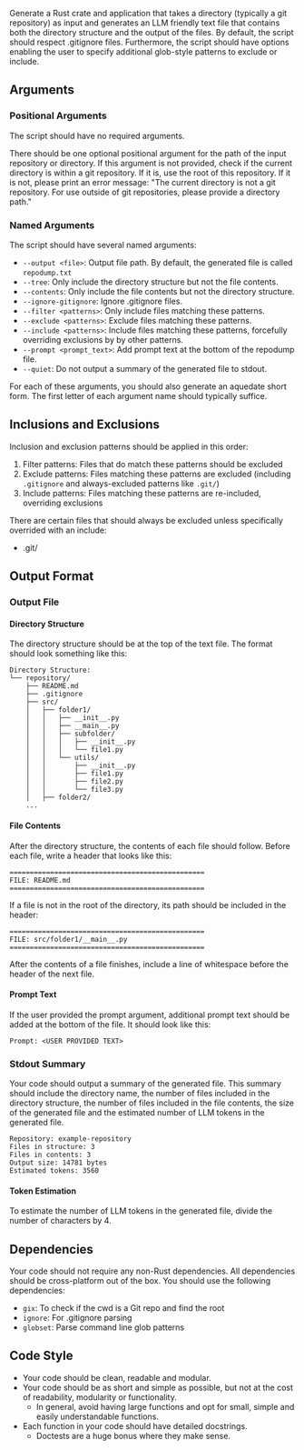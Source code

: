 Generate a Rust crate and application that takes a directory (typically a git repository) as input and generates an LLM friendly text file that contains both the directory structure and the output of the files. By default, the script should respect .gitignore files. Furthermore, the script should have options enabling the user to specify additional glob-style patterns to exclude or include. 

## Arguments

### Positional Arguments
The script should have no required arguments. 

There should be one optional positional argument for the path of the input repository or directory. If this argument is not provided, check if the current directory is within a git repository. If it is, use the root of this repository. If it is not, please print an error message: "The current directory is not a git repository. For use outside of git repositories, please provide a directory path."

### Named Arguments
The script should have several named arguments:
- `--output <file>`: Output file path. By default, the generated file is called `repodump.txt`
- `--tree`: Only include the directory structure but not the file contents.
- `--contents`: Only include the file contents but not the directory structure.
- `--ignore-gitignore`: Ignore .gitignore files.
- `--filter <patterns>`: Only include files matching these patterns.
- `--exclude <patterns>`: Exclude files matching these patterns.
- `--include <patterns>`: Include files matching these patterns, forcefully overriding exclusions by by other patterns.
- `--prompt <prompt_text>`: Add prompt text at the bottom of the repodump file. 
- `--quiet`: Do not output a summary of the generated file to stdout. 

For each of these arguments, you should also generate an aquedate short form. The first letter of each argument name should typically suffice.

## Inclusions and Exclusions
Inclusion and exclusion patterns should be applied in this order:
1. Filter patterns: Files that do match these patterns should be excluded
2. Exclude patterns: Files matching these patterns are excluded (including `.gitignore` and always-excluded patterns like `.git/`)
3. Include patterns: Files matching these patterns are re-included, overriding exclusions

There are certain files that should always be excluded unless specifically overrided with an include:
- .git/

## Output Format 

### Output File

#### Directory Structure
The directory structure should be at the top of the text file. The format should look something like this:
```
Directory Structure:
└── repository/
    ├── README.md
    ├── .gitignore
    ├── src/
    │   ├── folder1/
    │   │   ├── __init__.py
    │   │   ├── __main__.py
    │   │   ├── subfolder/
    │   │   │   ├── __init__.py
    │   │   │   └── file1.py
    │   │   └── utils/
    │   │       ├── __init__.py
    │   │       ├── file1.py
    │   │       ├── file2.py
    │   │       └── file3.py
    │   ├── folder2/
    ...
```

#### File Contents
After the directory structure, the contents of each file should follow. Before each file, write a header that looks like this:

```
================================================
FILE: README.md
================================================
```

If a file is not in the root of the directory, its path should be included in the header:

```
================================================
FILE: src/folder1/__main__.py
================================================
```

After the contents of a file finishes, include a line of whitespace before the header of the next file.

#### Prompt Text
If the user provided the prompt argument, additional prompt text should be added at the bottom of the file. It should look like this:

```
Prompt: <USER PROVIDED TEXT>
```

### Stdout Summary
Your code should output a summary of the generated file. This summary should include the directory name, the number of files included in the directory structure, the number of files included in the file contents, the size of the generated file and the estimated number of LLM tokens in the generated file. 

```
Repository: example-repository
Files in structure: 3   
Files in contents: 3    
Output size: 14781 bytes
Estimated tokens: 3560  
```

#### Token Estimation
To estimate the number of LLM tokens in the generated file, divide the number of characters by 4.

## Dependencies
Your code should not require any non-Rust dependencies. All dependencies should be cross-platform out of the box. You should use the following dependencies:
- `gix`: To check if the cwd is a Git repo and find the root
- `ignore`: For .gitignore parsing
- `globset`: Parse command line glob patterns

## Code Style
- Your code should be clean, readable and modular. 
- Your code should be as short and simple as possible, but not at the cost of readability, modularity or functionality. 
    - In general, avoid having large functions and opt for small, simple and easily understandable functions.
- Each function in your code should have detailed docstrings.
    - Doctests are a huge bonus where they make sense.
